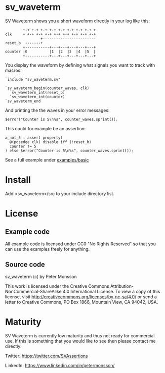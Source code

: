 # sv_waveterm

SV Waveterm shows you a short waveform directly in your log like this:

            +-+ +-+ +-+ +-+ +-+ +-+ +-+ +-+ +
    clk     + +-+ +-+ +-+ +-+ +-+ +-+ +-+ +-+
                    +------------------------
    reset_b  -------+                        
            +-----------+---+---+---+---+---+
    counter |0          |1  |2  |3  |4  |5  |
            +-----------+---+---+---+---+---+

You display the waveform by defining what signals you want to track with macros:

    `include "sv_waveterm.sv"  
    
    `sv_waveterm_begin(counter_waves, clk)
      `sv_waveterm_int(reset_b)
      `sv_waveterm_int(counter)
    `sv_waveterm_end

And printing the the waves in your error messages:

    $error("Counter is 5\n%s", counter_waves.sprint());

This could for example be an assertion:

    a_not_5 : assert property(
      @(posedge clk) disable iff (!reset_b)
      counter != 5
    ) else $error("Counter is 5\n%s", counter_waves.sprint());

See a full example under [examples/basic](./examples/basic/tb.sv)

# Install

Add <sv_waveterm>/src to your include directory list.

# License

## Example code

All example code is licensed under CC0 "No Rights Reserved" so that you can use the examples freely for anything.

## Source code

sv_waveterm (c) by Peter Monsson

This work is licensed under the Creative Commons Attribution-NonCommercial-ShareAlike 4.0 International License. To view a copy of this license, visit http://creativecommons.org/licenses/by-nc-sa/4.0/ or send a letter to Creative Commons, PO Box 1866, Mountain View, CA 94042, USA. 

# Maturity

SV Waveterm is currently low maturity and thus not ready for commercial use. If this is something that you would like to see then please contact me directly:

Twitter: https://twitter.com/SVAssertions

LinkedIn: https://www.linkedin.com/in/petermonsson/
